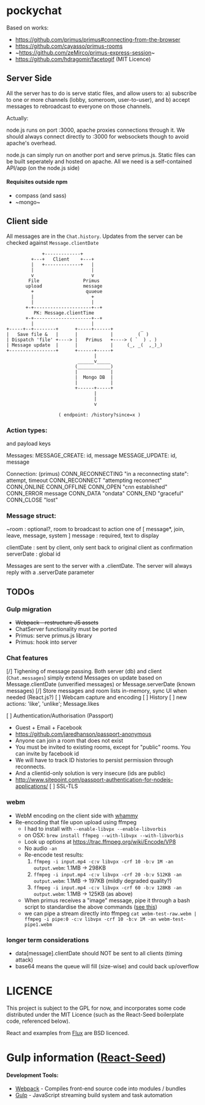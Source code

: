  # pockychat

Based on works:
* https://github.com/primus/primus#connecting-from-the-browser
* https://github.com/cayasso/primus-rooms
* ~https://github.com/zeMirco/primus-express-session~
* https://github.com/hdragomir/facetogif (MIT Licence)

## Server Side
All the server has to do is serve static files, and allow users to: a) subscribe to one or more channels (lobby, someroom, user-to-user), and b) accept messages to rebroadcast to everyone on those channels.

Actually:

node.js runs on port :3000, apache proxies connections through it. We should always connect directly to :3000 for websockets though to avoid apache's overhead.

node.js can simply run on another port and serve primus.js. Static files can be built seperately and hosted on apache. All we need is a self-contained API/app (on the node.js side)

#### Requisites outside npm
* compass (and sass)
* ~mongo~

## Client side
All messages are in the `Chat.history`. Updates from the server can be checked against `Message.clientDate`

````
             +-------------+                                  
         +---+   Client    +---+                              
         |   +-------------+   |                              
         |                     |                              
         v                     v                              
        File                Primus                            
       upload               message                           
         +                   quueue                           
         |                     +                              
         |                     |                              
       +-+---------------------+--+                           
          PK: Message.clientTime                              
       +-+---------------------+--+                           
         |                     |                              
+-----+--+--------+      +-----+------+          _            
|   Save file &   |      |            |         (  )          
| Dispatch 'file' +----> |   Primus   +----> ( `  ) . )       
| Message update  |      |            |     (_, _(  ,_)_)     
+-----------------+      +------+-----+                       
                                |                             
                          ______v_____                        
                         (____________)                       
                         |            |                       
                         |  Mongo DB  |                       
                         |            |                       
                         +------+-----+                       
                                |                             
                                |                             
                                v                             
                                                              
                   ( endpoint: /history?since=x )
````

### Action types:
and payload keys

Messages:
  MESSAGE_CREATE: id, message
  MESSAGE_UPDATE: id, message

Connection: (primus)
  CONN_RECONNECTING "in a reconnecting state": attempt, timeout
  CONN_RECONNECT "attempting reconnect"
  CONN_ONLINE
  CONN_OFFLINE
  CONN_OPEN "cnn established"
  CONN_ERROR message
  CONN_DATA "ondata"
  CONN_END "graceful"
  CONN_CLOSE "lost"


### Message struct:

~room    : optional?, room to broadcast to
action  one of [ message*, join, leave, message, system ]
message : required, text to display

clientDate : sent by client, only sent back to original client as confirmation
serverDate : global id

Messages are sent to the server with a .clientDate. The server will always
reply with a .serverDate parameter

## TODOs

### Gulp migration

* ~~Webpack - restructure JS assets~~
* ChatServer functionality must be ported
* Primus: serve primus.js library
* Primus: hook into server

### Chat features

[/] Tighening of message passing. Both server (db) and client (`Chat.messages`) simply extend Messages on update based on Message.clientDate (unverified messages) or Message.serverDate (known messages)
[/] Store messages and room lists in-memory, sync UI when needed (React.js?)
[ ] Webcam capture and encoding
[ ] History
[ ] new actions: 'like', 'unlike'; Message.likes

[ ] Authentication/Authorisation (Passport)
  * Guest + Email + Facebook
  * https://github.com/jaredhanson/passport-anonymous
  * Anyone can join a room that does not exist
  * You must be invited to existing rooms, except for "public" rooms. You can invite by facebook id
  * We will have to track ID histories to persist permission through reconnects.
  * And a clientid-only solution is very insecure (ids are public)
  * http://www.sitepoint.com/passport-authentication-for-nodejs-applications/
[ ] SSL-TLS


### webm

* WebM encoding on the client side with [whammy](https://github.com/antimatter15/whammy)
* Re-encoding that file upon upload using ffmpeg
  * I had to install with `--enable-libvpx --enable-libvorbis`
  * on OSX: `brew install ffmpeg --with-libvpx --with-libvorbis`
  * Look up options at https://trac.ffmpeg.org/wiki/Encode/VP8
  * No audio `-an`
  * Re-encode test results:
    1. `ffmpeg -i input.mp4 -c:v libvpx -crf 10 -b:v 1M -an output.webm`: 1.1MB -> 298KB
    2. `ffmpeg -i input.mp4 -c:v libvpx -crf 20 -b:v 512KB -an output.webm`: 1.1MB -> 197KB (mildly degraded quality?)
    3. `ffmpeg -i input.mp4 -c:v libvpx -crf 60 -b:v 128KB -an output.webm`: 1.1MB -> 125KB (as above)
  * When primus receives a "image" message, pipe it through a bash script to standardise the above commands ([see this](https://trac.ffmpeg.org/wiki/FilteringGuide#Scriptingyourcommandlineparameters))
  * we can pipe a stream directly into ffmpeg `cat webm-test-raw.webm | ffmpeg -i pipe:0 -c:v libvpx -crf 10 -b:v 1M -an webm-test-pipe1.webm`

### longer term considerations
* data[message].clientDate should NOT be sent to all clients (timing attack)
* base64 means the queue will fill (size-wise) and could back up/overflow

# LICENCE

This project is subject to the GPL for now, and incorporates some code distributed under the MIT Licence (such as the React-Seed boilerplate code, referenced below).

React and examples from [Flux](https://github.com/facebook/flux) are BSD licenced.

# Gulp information ([React-Seed](https://github.com/kriasoft/React-Seed))

#### Development Tools:

 * [Webpack](http://webpack.github.io/) - Compiles front-end source code into modules / bundles
 * [Gulp](http://gulpjs.com/) - JavaScript streaming build system and task automation
